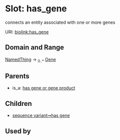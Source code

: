
# Slot: has_gene


connects an entity associated with one or more genes

URI: [biolink:has_gene](https://w3id.org/biolink/vocab/has_gene)


## Domain and Range

[NamedThing](NamedThing.md) &#8594;  <sub>0..*</sub> [Gene](Gene.md)

## Parents

 *  is_a: [has gene or gene product](has_gene_or_gene_product.md)

## Children

 *  [sequence variant➞has gene](sequence_variant_has_gene.md)

## Used by

